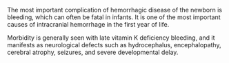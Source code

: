 The most important complication of hemorrhagic disease of the newborn is bleeding, which can often be fatal in infants. It is one of the most important causes of intracranial hemorrhage in the first year of life.

Morbidity is generally seen with late vitamin K deficiency bleeding, and it manifests as neurological defects such as hydrocephalus, encephalopathy, cerebral atrophy, seizures, and severe developmental delay.